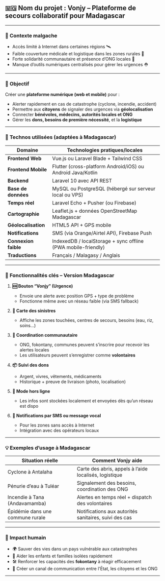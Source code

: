 ## 🇲🇬 **Nom du projet : Vonjy – Plateforme de secours collaboratif pour Madagascar**

---

### 🧭 **Contexte malgache**

* Accès limité à Internet dans certaines régions 🛰️
* Faible couverture médicale et logistique dans les zones rurales 🏥
* Forte solidarité communautaire et présence d’ONG locales 🤝
* Manque d’outils numériques centralisés pour gérer les urgences ⛑️

---

### 🎯 **Objectif**

Créer une **plateforme numérique (web et mobile)** pour :

* Alerter rapidement en cas de catastrophe (cyclone, incendie, accident)
* Permettre aux **citoyens** de signaler des urgences via **géolocalisation**
* Connecter **bénévoles, médecins, autorités locales et ONG**
* Gérer les **dons, besoins de première nécessité**, et la **logistique**

---

### 🧪 **Technos utilisées (adaptées à Madagascar)**

| Domaine              | Technologies pratiques/locales                                |
| -------------------- | ------------------------------------------------------------- |
| **Frontend Web**     | Vue.js ou Laravel Blade + Tailwind CSS                        |
| **Frontend Mobile**  | Flutter (cross-platform Android/iOS) ou Android Java/Kotlin   |
| **Backend**          | Laravel 10 avec API REST                                      |
| **Base de données**  | MySQL ou PostgreSQL (hébergé sur serveur local ou VPS)        |
| **Temps réel**       | Laravel Echo + Pusher (ou Firebase)                           |
| **Cartographie**     | Leaflet.js + données OpenStreetMap Madagascar                 |
| **Géolocalisation**  | HTML5 API + GPS mobile                                        |
| **Notifications**    | SMS (via Orange/Airtel API), Firebase Push                    |
| **Connexion faible** | IndexedDB / localStorage + sync offline (PWA mobile-friendly) |
| **Traductions**      | Français / Malagasy / Anglais                                 |

---

### 🔧 **Fonctionnalités clés – Version Madagascar**

1. **🆘 Bouton “Vonjy” (Urgence)**

   * Envoie une alerte avec position GPS + type de problème
   * Fonctionne même avec un réseau faible (via SMS fallback)

2. **📍 Carte des sinistres**

   * Affiche les zones touchées, centres de secours, besoins (eau, riz, soins…)

3. **👥 Coordination communautaire**

   * ONG, fokontany, communes peuvent s’inscrire pour recevoir les alertes locales
   * Les utilisateurs peuvent s’enregistrer comme **volontaires**

4. **📦 Suivi des dons**

   * Argent, vivres, vêtements, médicaments
   * Historique + preuve de livraison (photo, localisation)

5. **🔄 Mode hors ligne**

   * Les infos sont stockées localement et envoyées dès qu’un réseau est dispo

6. **📢 Notifications par SMS ou message vocal**

   * Pour les zones sans accès à Internet
   * Intégration avec des opérateurs locaux

---

### 💡 **Exemples d’usage à Madagascar**

| Situation réelle                 | Comment Vonjy aide                                     |
| -------------------------------- | ------------------------------------------------------ |
| Cyclone à Antalaha               | Carte des abris, appels à l’aide localisés, logistique |
| Pénurie d’eau à Tuléar           | Signalement des besoins, coordination des ONG          |
| Incendie à Tana (Andavamamba)    | Alertes en temps réel + dispatch des volontaires       |
| Épidémie dans une commune rurale | Notifications aux autorités sanitaires, suivi des cas  |

---

### 🧠 **Impact humain**

* 🌍 Sauver des vies dans un pays vulnérable aux catastrophes
* 🧒 Aider les enfants et familles isolées rapidement
* 🛠️ Renforcer les capacités des **fokontany** à réagir efficacement
* 💬 Créer un canal de communication entre l'État, les citoyens et les ONG

---
